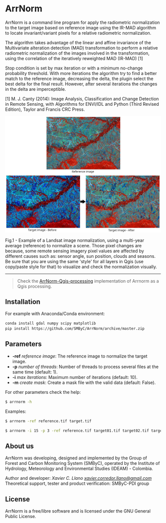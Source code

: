 # ArrNorm

ArrNorm is a command line program for apply the radiometric normalization to the target image based on reference image using the IR-MAD algorithm to locate invariant/variant pixels for a relative radiometric normalization.

The algorithm takes advantage of the linear and affine invariance of the Multivariate alteration detection (MAD)
transformation to perform a relative radiometric normalization of the images involved in the transformation, using the correlation of the iteratively reweighted MAD (IR-MAD) [1]

Stop condition is set by max iteration or with a minimum no-change probability threshold. With more iterations the algorithm try to find a better match to the reference image, decreasing the delta, the plugin select the best delta for the final result. However, after several iterations the changes in the delta are imperceptible.

[1] M. J. Canty (2014): Image Analysis, Classification and Change Detection in Remote Sensing, with Algorithms for ENVI/IDL and Python (Third Revised Edition), Taylor and Francis CRC Press.

![](example.jpg)

<figcaption>Fig.1 - Example of a Landsat image normalization, using a multi-year average (reference) to normalize a scene. Those pixel changes are because, some remote sensing imagery pixel values are affected by different causes such as: sensor angle, sun position, clouds and seasons. Be sure that you are using the same 'style' for all layers in Qgis (use copy/paste style for that) to visualize and check the normalization visually.</figcaption>

---

> Check the [ArrNorm-Qgis-processing](https://github.com/SMByC/ArrNorm-Qgis-processing) implementation of Arrnorm as a Qgis processing.

## Installation

For example with Anaconda/Conda environment:

```bash
conda install gdal numpy scipy matplotlib
pip install https://github.com/SMByC/ArrNorm/archive/master.zip
```

## Parameters

* **-ref** *reference image*: The reference image to normalize the target image.
* **-p** *number of threads*: Number of threads to process several files at the same time (default: 1).
* **-i** *max iterations*: Maximum number of iterations (default: 10).
* **-m** *create mask*: Create a mask file with the valid data (default: False).

For other parameters check the help:

```bash
$ arrnorm -h
```

Examples:

```bash
$ arrnorm -ref reference.tif target.tif
```
```bash
$ arrnorm -i 15 -p 3 -ref reference.tif target01.tif target02.tif target03.tif
```

## About us

ArrNorm was developing, designed and implemented by the Group of Forest and Carbon Monitoring System (SMByC), operated by the Institute of Hydrology, Meteorology and Environmental Studies (IDEAM) - Colombia.

Author and developer: *Xavier C. Llano* *<xavier.corredor.llano@gmail.com>*  
Theoretical support, tester and product verification: SMByC-PDI group

## License

ArrNorm is a free/libre software and is licensed under the GNU General Public License.
